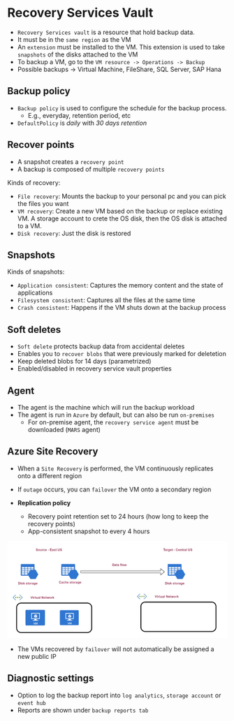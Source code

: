 # Recovery Services Vault

- `Recovery Services vault` is a resource that hold backup data.
- It must be in the `same region` as the VM
- An `extension` must be installed to the VM. This extension is used to take `snapshots` of the disks attached to the VM
- To backup a VM, go to the `VM resource -> Operations -> Backup`
- Possible backups -> Virtual Machine, FileShare, SQL Server, SAP Hana

## Backup policy

- `Backup policy` is used to configure the schedule for the backup process.
  - E.g., everyday, retention period, etc
- `DefaultPolicy` is _daily_ with _30 days retention_

## Recover points

- A snapshot creates a `recovery point`
- A backup is composed of multiple `recovery points`

Kinds of recovery:

- `File recovery`: Mounts the backup to your personal pc and you can pick the files you want
- `VM recovery`: Create a new VM based on the backup or replace existing VM. A storage account to crete the OS disk, then the OS disk is attached to a VM.
- `Disk recovery`: Just the disk is restored

## Snapshots

Kinds of snapshots:

- `Application consistent`: Captures the memory content and the state of applications
- `Filesystem consistent`: Captures all the files at the same time
- `Crash consistent`: Happens if the VM shuts down at the backup process

## Soft deletes

- `Soft delete` protects backup data from accidental deletes
- Enables you to `recover blobs` that were previously marked for deletetion
- Keep deleted blobs for 14 days (parametrized)
- Enabled/disabled in recovery service vault properties

## Agent

- The agent is the machine which will run the backup workload
- The agent is run in `Azure` by default, but can also be run `on-premises`
  - For on-premise agent, the `recovery service agent` must be downloaded (`MARS` agent)

## Azure Site Recovery

- When a `Site Recovery` is performed, the VM continuously replicates onto a different region
- If `outage` occurs, you can `failover` the VM onto a secondary region

- **Replication policy**
  - Recovery point retention set to 24 hours (how long to keep the recovery points)
  - App-consistent snapshot to every 4 hours

![Disaster Recovery](../images/disaster-recovery.png)

- The VMs recovered by `failover` will not automatically be assigned a new public IP

## Diagnostic settings

- Option to log the backup report into `log analytics`, `storage account` or `event hub`
- Reports are shown under `backup reports tab`
